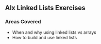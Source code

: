 ## Alx Linked Lists Exercises

### Areas Covered

- When and why using linked lists vs arrays
- How to build and use linked lists
